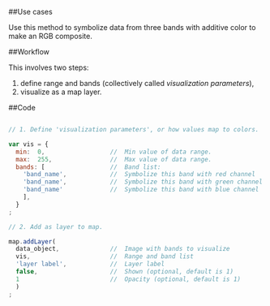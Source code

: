 ##Use cases  

Use this method to symbolize data from three bands with additive color to make an RGB composite.  

##Workflow   

This involves two steps:  

  1. define range and bands (collectively called _visualization parameters_),
  2. visualize as a map layer.  

##Code   

```js

// 1. Define 'visualization parameters', or how values map to colors.

var vis = {
  min:  0,                  //  Min value of data range.
  max:  255,                //  Max value of data range.
  bands: [                  //  Band list:
    'band_name',            //  Symbolize this band with red channel
    'band_name',            //  Symbolize this band with green channel
    'band_name'             //  Symbolize this band with blue channel
    ],          
  }
;

// 2. Add as layer to map.

map.addLayer(
  data_object,              //  Image with bands to visualize
  vis,                      //  Range and band list
  'layer label',            //  Layer label  
  false,                    //  Shown (optional, default is 1)  
  1                         //  Opacity (optional, default is 1)
  )
;

```
